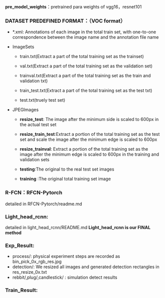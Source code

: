 **pre_model_weights**：pretrained para weights of vgg16，resnet101

### DATASET PREDEFINED FORMAT：（VOC format）
- *.xml:
Annotations of each image in the total train set, with one-to-one correspondence between the image name and the annotation file name

- ImageSets  
    - train.txt(Extract a part of the total training set as the trainset)   

    - val.txt(Extract a part of the total training set as the validation set)  

    - trainval.txt(Extract a part of the total training set as the train and validation txt)  
    - train_test.txt(Extract a part of the total training set as the test txt)  

    - test.txt(truely test set) 

- JPEGImages  
    - **resize_test**: The image after the minimum side is scaled to 600px in the actual test set  

    - **resize_train_test**:Extract a portion of the total training set as the test set and scale the image after the minimum edge is scaled to 600px   

    - **resize_trainval**: Extract a portion of the total training set as the image after the minimum edge is scaled to 600px in the training and validation sets  

    - **testing**:The original to the real test set images   

     - **training** :The original total training set image   


### R-FCN：RFCN-Pytorch
detailed in RFCN-Pytorch/readme.md

### Light_head_rcnn: 
detailed in light_head_rcnn/README.md
**Light_head_rcnn is our FINAL method**

### Exp_Result:
- process/: physical experiment steps are recorded as bin_pick_0x_rgb_res.jpg
- detection/: We resized all images and generated detection rectangles in res_resize_0x.txt
- rebbit/,plug/,candlestick/ : simulation detect results

### Train_Result:

